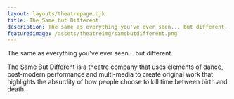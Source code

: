 ```yaml
---
layout: layouts/theatrepage.njk
title: The Same but Different
description: The same as everything you've ever seen... but different.
featuredimage: /assets/theatreimg/samebutdifferent.png
---
```

The same as everything you've ever seen... but different.

The Same But Different is a theatre company that uses elements of dance, post-modern performance and multi-media to create original work that highlights the absurdity of how people choose to kill time between birth and death.
